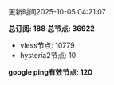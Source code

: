 更新时间2025-10-05 04:21:07

**总订阅: 188**
**总节点: 36922**
- vless节点: 10779
- hysteria2节点: 10

**google ping有效节点: 120**
